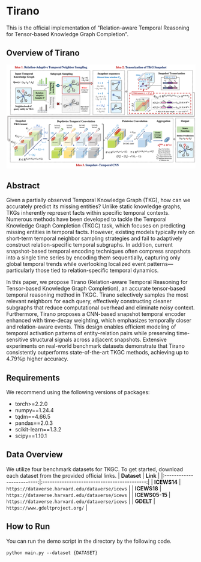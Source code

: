 # Tirano

This is the official implementation of "Relation-aware Temporal Reasoning for Tensor-based Knowledge Graph Completion". 

## Overview of Tirano
![Overview](tirano.png)

## Abstract

Given a partially observed Temporal Knowledge Graph (TKG), how can we accurately predict its missing entities? Unlike static knowledge graphs, TKGs inherently represent facts within specific temporal contexts. Numerous methods have been developed to tackle the Temporal Knowledge Graph Completion (TKGC) task, which focuses on predicting missing entities in temporal facts. However, existing models typically rely on short-term temporal neighbor sampling strategies and fail to adaptively construct relation-specific temporal subgraphs. In addition, current snapshot-based temporal encoding techniques often compress snapshots into a single time series by encoding them sequentially, capturing only global temporal trends while overlooking localized event patterns—particularly those tied to relation-specific temporal dynamics.

In this paper, we propose Tirano (Relation-aware Temporal Reasoning for Tensor-based Knowledge Graph Completion), an accurate tensor-based temporal reasoning method in TKGC. Tirano selectively samples the most relevant neighbors for each query, effectively constructing cleaner subgraphs that reduce computational overhead and eliminate noisy context. Furthermore, Tirano proposes a CNN-based snapshot temporal encoder enhanced with time-decay weighting, which emphasizes temporally closer and relation-aware events. This design enables efficient modeling of temporal activation patterns of entity–relation pairs while preserving time-sensitive structural signals across adjacent snapshots. Extensive experiments on real-world benchmark datasets demonstrate that Tirano consistently outperforms state-of-the-art TKGC methods, achieving up to 4.79%p higher accuracy.

## Requirements
We recommend using the following versions of packages:
- torch>=2.2.0
- numpy==1.24.4
- tqdm==4.66.5
- pandas==2.0.3
- scikit-learn==1.3.2
- scipy==1.10.1

## Data Overview
We utilize four benchmark datasets for TKGC. To get started, download each dataset from the provided official links.
|        **Dataset**        |                  **Link**                   |
|:-------------------------:|:-------------------------------------------:|
|       **ICEWS14**        |           `https://dataverse.harvard.edu/dataverse/icews`           |
|       **ICEWS18**        |           `https://dataverse.harvard.edu/dataverse/icews`           |
|       **ICEWS05-15**        |           `https://dataverse.harvard.edu/dataverse/icews`           |
|       **GDELT**        |           `https://www.gdeltproject.org/`           |


## How to Run
You can run the demo script in the directory by the following code.
```
python main.py --dataset {DATASET}
```




